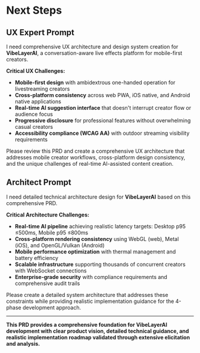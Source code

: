 # Next Steps

## UX Expert Prompt

I need comprehensive UX architecture and design system creation for **VibeLayerAI**, a conversation-aware live effects platform for mobile-first creators.

**Critical UX Challenges:**
- **Mobile-first design** with ambidextrous one-handed operation for livestreaming creators
- **Cross-platform consistency** across web PWA, iOS native, and Android native applications
- **Real-time AI suggestion interface** that doesn't interrupt creator flow or audience focus
- **Progressive disclosure** for professional features without overwhelming casual creators
- **Accessibility compliance (WCAG AA)** with outdoor streaming visibility requirements

Please review this PRD and create a comprehensive UX architecture that addresses mobile creator workflows, cross-platform design consistency, and the unique challenges of real-time AI-assisted content creation.

## Architect Prompt

I need detailed technical architecture design for **VibeLayerAI** based on this comprehensive PRD.

**Critical Architecture Challenges:**
- **Real-time AI pipeline** achieving realistic latency targets: Desktop p95 ≤500ms, Mobile p95 ≤800ms
- **Cross-platform rendering consistency** using WebGL (web), Metal (iOS), and OpenGL/Vulkan (Android)
- **Mobile performance optimization** with thermal management and battery efficiency
- **Scalable infrastructure** supporting thousands of concurrent creators with WebSocket connections
- **Enterprise-grade security** with compliance requirements and comprehensive audit trails

Please create a detailed system architecture that addresses these constraints while providing realistic implementation guidance for the 4-phase development approach.

---

**This PRD provides a comprehensive foundation for VibeLayerAI development with clear product vision, detailed technical guidance, and realistic implementation roadmap validated through extensive elicitation and analysis.**